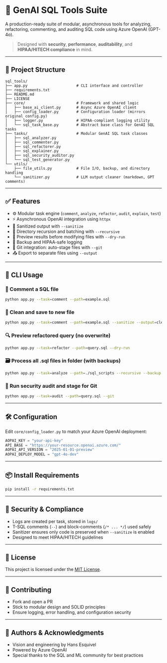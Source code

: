 
# 🧠 GenAI SQL Tools Suite

A production-ready suite of modular, asynchronous tools for analyzing, refactoring, commenting, and auditing SQL code using Azure OpenAI (GPT-4o).

> Designed with **security**, **performance**, **auditability**, and **HIPAA/HITECH compliance** in mind.

---

## 📁 Project Structure

```
sql_tools/
├── app.py                      # CLI interface and controller
├── requirements.txt
├── README.md
├── LICENSE
├── core/                       # Framework and shared logic
│   ├── base_ai_client.py       # Async Azure OpenAI client
│   ├── config_loader.py        # Configuration loader (mirrors original config.py)
│   ├── logger.py               # HIPAA-compliant logging utility
│   └── sql_task_base.py        # Abstract base class for GenAI SQL tasks
├── tasks/                      # Modular GenAI SQL task classes
│   ├── sql_analyzer.py
│   ├── sql_commenter.py
│   ├── sql_refactorer.py
│   ├── sql_explainer.py
│   ├── sql_security_auditor.py
│   └── sql_test_generator.py
└── utils/
    ├── file_utils.py           # File I/O, backup, and directory handling
    └── sanitizer.py            # LLM output cleaner (markdown, GPT comments)
```

---

## ✅ Features

- ⚙️ Modular task engine (`comment`, `analyze`, `refactor`, `audit`, `explain`, `test`)
- ⚡ Asynchronous OpenAI integration using `httpx`
- 🧼 Sanitized output with `--sanitize`
- 🔁 Directory recursion and batching with `--recursive`
- 🧪 Preview results before modifying files with `--dry-run`
- 🔐 Backup and HIPAA-safe logging
- 🔀 Git integration: auto-stage files with `--git`
- 📤 Export to separate files using `--output`

---

## 🧪 CLI Usage

### 🔧 Comment a SQL file
```bash
python app.py --task=comment --path=example.sql
```

### 🧼 Clean and save to new file
```bash
python app.py --task=comment --path=example.sql --sanitize --output=cleaned_example.sql
```

### 🔍 Preview refactored query (no overwrite)
```bash
python app.py --task=refactor --path=query.sql --dry-run
```

### 🗃️ Process all .sql files in folder (with backups)
```bash
python app.py --task=analyze --path=./sql_scripts --recursive --backup
```

### 🔐 Run security audit and stage for Git
```bash
python app.py --task=audit --path=query.sql --git
```

---

## 🛠 Configuration

Edit `core/config_loader.py` to match your Azure OpenAI deployment:

```python
AOPAI_KEY = "your-api-key"
API_BASE = "https://your-resource.openai.azure.com/"
AOPAI_API_VERSION = "2025-01-01-preview"
AOPAI_DEPLOY_MODEL = "gpt-4o-dev"
```

---

## 📦 Install Requirements

```bash
pip install -r requirements.txt
```

---

## 🔐 Security & Compliance

- Logs are created per task, stored in `logs/`
- T-SQL comments (`--`) and block-comments (`/* ... */`) used safely
- Sanitizer ensures only code is preserved when `--sanitize` is enabled
- Designed to meet HIPAA/HITECH guidelines

---

## 📄 License

This project is licensed under the [MIT License](./LICENSE).

---

## 🤝 Contributing

- Fork and open a PR
- Stick to modular design and SOLID principles
- Ensure logging, error handling, and configuration security

---

## 🙌 Authors & Acknowledgments

- Vision and engineering by Hans Esquivel
- Powered by Azure OpenAI
- Special thanks to the SQL and ML community for best practices
